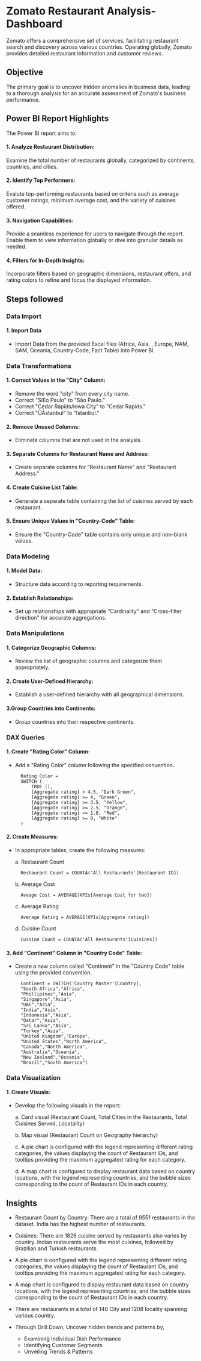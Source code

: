 
# Zomato Restaurant Analysis-Dashboard

Zomato offers a comprehensive set of services, facilitating restaurant search and discovery across various countries. Operating globally, Zomato provides detailed restaurant information and customer reviews.

## Objective

The primary goal is to uncover hidden anomalies in business data, leading to a thorough analysis for an accurate assessment of Zomato's business performance.

## Power BI Report Highlights

The Power BI report aims to:

#### 1. Analyze Restaurant Distribution:
Examine the total number of restaurants globally, categorized by continents, countries, and cities.

#### 2. Identify Top Performers:
Evalute top-performing restaurants based on criteria such as average customer ratings, minimum average cost, and the variety of cuisines offered.

#### 3. Navigation Capabilities:
Provide a seamless experience for users to navigate through the report. Enable them to view information globally or dive into granular details as needed.

#### 4. Filters for In-Depth Insights:

Incorporate filters based on geographic dimensions, restaurant offers, and rating colors to refine and focus the displayed information.

## Steps followed

### Data Import
#### 1. Import Data
- Import Data from the provided Excel files (Africa, Asia, , Europe, NAM, SAM, Oceania, Country-Code, Fact Table) into Power BI.

### Data Transformations
#### 1. Correct Values in the "City" Column:
- Remove the word "city" from every city name.
- Correct "Sí£o Paulo" to "São Paulo."
- Correct "Cedar Rapids/Iowa City" to "Cedar Rapids."
- Correct "ÛÁstanbul" to "Istanbul."
#### 2. Remove Unused Columns:
- Eliminate columns that are not used in the analysis.
#### 3. Separate Columns for Restaurant Name and Address:
- Create separate columns for "Restaurant Name" and "Restaurant Address."
#### 4. Create Cuisine List Table:
- Generate a separate table containing the list of cuisines served by each restaurant.
#### 5. Ensure Unique Values in "Country-Code" Table:
- Ensure the "Country-Code" table contains only unique and non-blank values.

### Data Modeling
#### 1. Model Data:
- Structure data according to reporting requirements.
#### 2. Establish Relationships:
- Set up relationships with appropriate "Cardinality" and "Cross-filter direction" for accurate aggregations.

### Data Manipulations
#### 1. Categorize Geographic Columns:
- Review the list of geographic columns and categorize them appropriately.
#### 2. Create User-Defined Hierarchy:
- Establish a user-defined hierarchy with all geographical dimensions.
#### 3.Group Countries into Continents:
- Group countries into their respective continents.
###  DAX Queries 
#### 1. Create "Rating Color" Column:

- Add a "Rating Color" column following the specified convention.
       
        Rating Color = 
        SWITCH (
            TRUE (),
            [Aggregate rating] > 4.5, "Dark Green",
            [Aggregate rating] >= 4, "Green",
            [Aggregate rating] >= 3.5, "Yellow",
            [Aggregate rating] >= 2.5, "Orange",
            [Aggregate rating] >= 1.8, "Red",
            [Aggregate rating] >= 0, "White"
        )
#### 2. Create Measures:

- In appropriate tables, create the following measures:

    a. Restaurant Count

        Restaurant Count = COUNTA('All Restaurants'[Restaurant ID])

    b. Average Cost
    
        Aveage Cost = AVERAGE(KPIs[Average Cost for two])

    c. Average Rating

        Average Rating = AVERAGE(KPIs[Aggregate rating])

    d. Cuisine Count

        Cuisine Count = COUNTA('All Restaurants'[Cuisines])
#### 3. Add "Continent" Column in "Country Code" Table:
- Create a new column called "Continent" in the "Country Code" table using the provided convention.

        Continent = SWITCH('Country Master'[Country],
        "South Africa","Africa",
        "Phillipines","Asia",
        "Singapore","Asia",
        "UAE","Asia",
        "India","Asia",
        "Indonesia","Asia",
        "Qatar","Asia",
        "Sri Lanka","Asia",
        "Turkey","Asia",
        "United Kingdom","Europe",
        "United States","North America",
        "Canada","North America",
        "Australia","Oceania",
        "New Zealand","Oceania",
        "Brazil","South America")
### Data Visualization
#### 1. Create Visuals:
- Develop the following visuals in the report:

    a. Card visual (Restaurant Count, Total Cities in the Restaurants, Total Cuisines Served, Locatality)

    b. Map visual (Restaurant Count on Geography hierarchy)

    c.  A pie chart is configured with the legend representing different rating categories, the values displaying the count of Restaurant IDs, and tooltips providing the maximum aggregated rating for each category.

    d. A map chart is configured to display restaurant data based on country locations, with the legend representing countries, and the bubble sizes corresponding to the count of Restaurant IDs in each country.

## Insights
- Restaurant Count by Country: There are a total of 9551 restaurants in the dataset. India has the highest number of restaurants.

- Cuisines: There are 1826 cuisine served by restaurants also varies by country. Indian restaurants serve the most cuisines, followed by Brazilian and Turkish restaurants.

- A pie chart is configured with the legend representing different rating categories, the values displaying the count of Restaurant IDs, and tooltips providing the maximum aggregated rating for each category.

- A map chart is configured to display restaurant data based on country locations, with the legend representing countries, and the bubble sizes corresponding to the count of Restaurant IDs in each country.

- There are restaurants in a total of 140 City and 1208 locality  spanning various country.

- Through Drill Down, Uncover hidden trends and patterns by,
    
    - Examining Individual Dish Performance
    - Identifying Customer Segments
    - Unveiling Trends & Patterns
